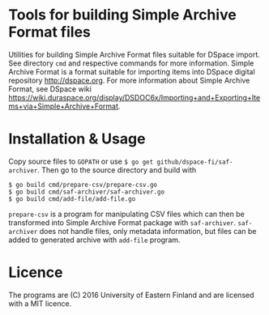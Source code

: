 # Tools for building Simple Archive Format files

Utilities for building Simple Archive Format files suitable for DSpace import. See directory `cmd` and respective commands for more information. Simple Archive Format is a format suitable for importing items into DSpace digital repository <http://dspace.org>. For more information about Simple Archive Format, see DSpace wiki <https://wiki.duraspace.org/display/DSDOC6x/Importing+and+Exporting+Items+via+Simple+Archive+Format>.

# Installation & Usage

Copy source files to `GOPATH` or use `$ go get github/dspace-fi/saf-archiver`. Then go to the source directory and build with

```
$ go build cmd/prepare-csv/prepare-csv.go
$ go build cmd/saf-archiver/saf-archiver.go
$ go build cmd/add-file/add-file.go
```

`prepare-csv` is a program for manipulating CSV files which can then be transformed into Simple Archive Format package with `saf-archiver`. `saf-archiver` does not handle files, only metadata information, but files can be added to generated archive with `add-file` program.

# Licence

The programs are (C) 2016 University of Eastern Finland and are licensed with a MIT licence.
